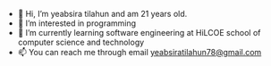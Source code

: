 - 👋 Hi, I’m yeabsira tilahun and am 21 years old.
- 👀 I’m interested in programming 
- 🌱 I’m currently learning software engineering at HiLCOE school of computer science and technology 
- 📫 You can reach me through email  yeabsiratilahun78@gmail.com
